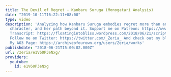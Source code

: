 ```yaml
---
title: The Devil of Regret - Kanbaru Suruga (Monogatari Analysis)
date: "2019-10-11T16:22:11+08:00"
type: video
description: 'Analyzing how Kanbaru Suruga embodies regret more than any other Monogatari
  character, and her path beyond it. Support me on Patreon: https://www.patreon.com/Zeria
  Transcript: https://floatingintobliss.wordpress.com/2018/06/21/script-the-devil-of-regret-kanbaru-suruga/
  Follow me on Twitter: https://twitter.com/_Zeria_ And check out my blog: https://floatingintobliss.wordpress.com/
  My AO3 Page: https://archiveofourown.org/users/Zeria/works'
publishdate: "2018-06-21T15:00:02.000Z"
url: /zeria/e1V60P3eNxg/
providers:
  youtube:
    id: e1V60P3eNxg
---
```

